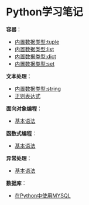 # Python学习笔记

**容器**：  
- [内置数据类型:tuple](https://github.com/winux404/note/blob/master/python/01.tuple.md)   
- [内置数据类型:list](https://github.com/winux404/note/blob/master/python/02.list.md)   
- [内置数据类型:dict](https://github.com/winux404/note/blob/master/python/03.dict.md)   
- [内置数据类型:set](https://github.com/winux404/note/blob/master/python/04.set.md)   

**文本处理**：  
- [内置数据类型:string](https://github.com/winux404/note/blob/master/python/05.string.md)   
- [正则表达式](https://github.com/winux404/note/blob/master/python/06.regex.md)   

**面向对象编程**：  
- [基本语法](https://github.com/winux404/note/blob/master/python/09.object.md)  

**函数式编程**：  
- [基本语法](https://github.com/winux404/note/blob/master/python/07.function.md)   

**异常处理**：  
- [基本语法](https://github.com/winux404/note/blob/master/python/08.exception.md)   

**数据库**：  
- [在Python中使用MYSQL](https://github.com/winux404/note/blob/master/python/10.sql.md)  